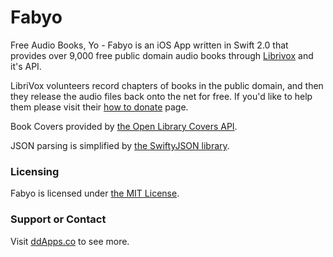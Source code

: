 # Fabyo
Free Audio Books, Yo - Fabyo is an iOS App written in Swift 2.0 that provides over 9,000 free public domain audio books through [Librivox](https://librivox.org/) and it's API.

LibriVox volunteers record chapters of books in the public domain, and then they release the audio files back onto the net for free. If you'd like to help them please visit their [how to donate](https://librivox.org/pages/how-to-donate/) page.

Book Covers provided by [the Open Library Covers API](https://openlibrary.org/dev/docs/api/covers). 

JSON parsing is simplified by [the SwiftyJSON library](https://github.com/SwiftyJSON/SwiftyJSON).

### Licensing
Fabyo is licensed under [the MIT License](https://github.com/duliodenis/fabyo/blob/master/LICENSE).

### Support or Contact
Visit [ddApps.co](http://ddapps.co) to see more.
